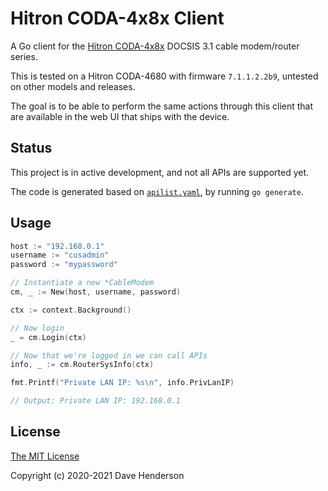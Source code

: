# Hitron CODA-4x8x Client

A Go client for the [Hitron CODA-4x8x](http://hitron-americas.com/products/service-providers/coda-4680-cable-modem-router/) DOCSIS 3.1 cable modem/router series.

This is tested on a Hitron CODA-4680 with firmware `7.1.1.2.2b9`, untested on
other models and releases.

The goal is to be able to perform the same actions through this client that are
available in the web UI that ships with the device.

## Status

This project is in active development, and not all APIs are supported yet.

The code is generated based on [`apilist.yaml`](./apilist.yaml), by running
`go generate`.

## Usage

```go
host := "192.168.0.1"
username := "cusadmin"
password := "mypassword"

// Instantiate a new *CableModem
cm, _ := New(host, username, password)

ctx := context.Background()

// Now login
_ = cm.Login(ctx)

// Now that we're logged in we can call APIs
info, _ := cm.RouterSysInfo(ctx)

fmt.Printf("Private LAN IP: %s\n", info.PrivLanIP)

// Output: Private LAN IP: 192.168.0.1
```

## License

[The MIT License](http://opensource.org/licenses/MIT)

Copyright (c) 2020-2021 Dave Henderson
